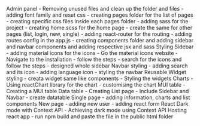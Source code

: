 Admin panel
    - Removing unused files and clean up the folder and files
    - adding font family and reset css
    - creating pages folder for the list of pages
    - creating specific css files inside each pages folder
    - adding sass for the project
    - creating home.scss for the home page
    - create the same for other pages (list, login, new, single)
    - adding react-router for the routing
    - adding routes config in the app.js
    - creating components folder and adding sidebar and navbar components and adding respective jsx and sass
    Styling Sidebar
    - adding material icons for the icons
        - Go the material icons website
        - Navigate to the installation
        - follow the steps
        - search for the icons and follow the steps
    - designed whole sidebar
    Navbar styling
     - adding search and its icon
     - adding language icon
     - styling the navbar
    Reusable Widget styling
        - creata widget same like components
        - Styling the widgets
    Charts
        - Using reactChart library for the chart
        - customising the chart
    MUI table
        - Creating a MUI table
    Data table
        - Creating List page
        - Include Sidebar and Navbar 
        - create datatable
    Single page
        - adding information, charts and list components
    New page 
        - adding new user 
        - adding react form
    React Dark mode with Context API
        - Achieving dark mode using Context API
    Hosting react app
        - run npm build and paste the file in the public html folder   
    
    

